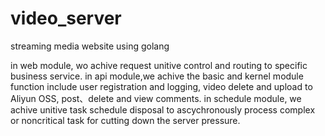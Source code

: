 # video_server
streaming media website using golang

in web module, wo achive request unitive control and routing to specific business service. 
in api module,we achive the basic and kernel module function include user registration and logging, video delete and upload to Aliyun OSS, post、delete and view comments.
in schedule module, we achive unitive task schedule disposal to ascychronously process complex or noncritical task for cutting down the server pressure.
